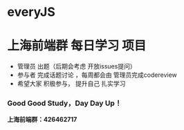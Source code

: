 # everyJS

# 上海前端群 每日学习 项目 
 * 管理员 出题（后期会考虑 开放issues提问）
 * 参与者 完成话题讨论 ，每周都会由 管理员完成codereview
 * 希望大家 积极参与， 提升自己 扎实学习
 
 ### Good Good Study，Day Day Up！
 
 __上海前端群：426462717__
